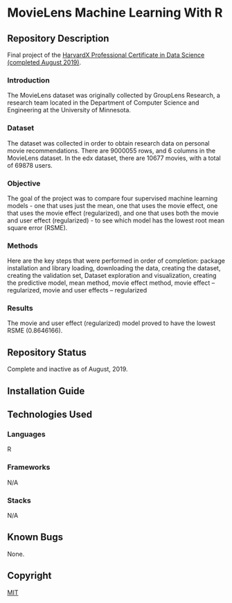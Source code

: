 # MovieLens Machine Learning With R

## Repository Description

Final project of the [HarvardX Professional Certificate in Data Science (completed August 2019)](https://credentials.edx.org/credentials/85a07f51c8ff4172ae9b31ada7f859c5/).

### Introduction
The MovieLens dataset was originally collected by GroupLens Research, a research team located in the Department of Computer Science and Engineering at the University of Minnesota. 

### Dataset
The dataset was collected in order to obtain research data on personal movie recommendations. There are 9000055 rows, and 6 columns in the MovieLens dataset. In the edx dataset, there are 10677 movies, with a total of 69878 users. 

### Objective
The goal of the project was to compare four supervised machine learning models - one that uses just the mean, one that uses the movie effect, one that uses the movie effect (regularized), and one that uses both the movie and user effect (regularized) - to see which model has the lowest root mean square error (RSME).

### Methods
Here are the key steps that were performed in order of completion: package installation and library loading, downloading the data, creating the dataset, creating the validation set, Dataset exploration and visualization, creating the predictive model, mean method, movie effect method, movie effect – regularized, movie and user effects – regularized

### Results
The movie and user effect (regularized) model proved to have the lowest RSME (0.8646166).

## Repository Status
Complete and inactive as of August, 2019.

## Installation Guide


## Technologies Used

### Languages
R

### Frameworks
N/A

### Stacks 
N/A

## Known Bugs
None.

## Copyright
[MIT](https://choosealicense.com/licenses/mit/)
